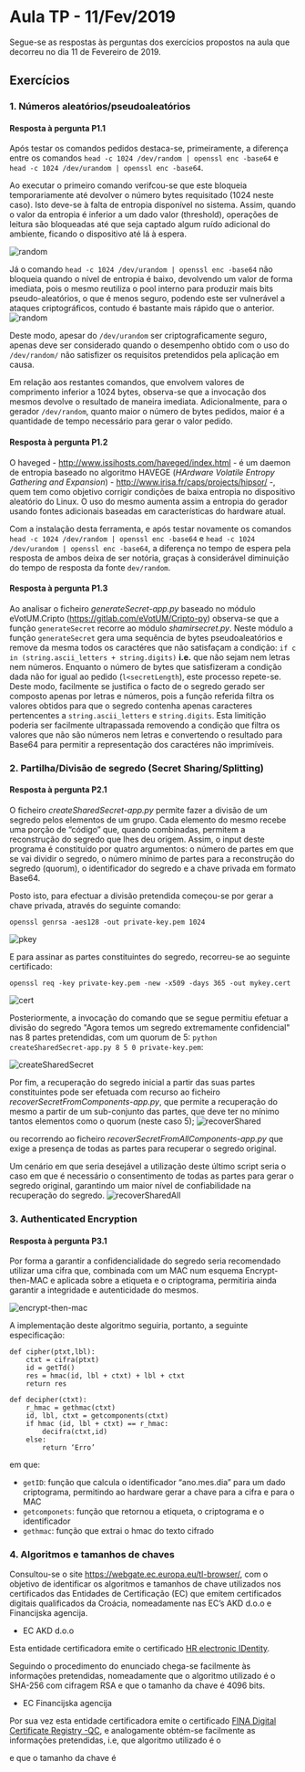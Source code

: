 # Aula TP - 11/Fev/2019

Segue-se as respostas às perguntas dos exercícios propostos na aula que decorreu no dia 11 de Fevereiro de 2019.

## Exercícios

### 1\. Números aleatórios/pseudoaleatórios


#### Resposta à pergunta P1.1

Após testar os comandos pedidos destaca-se, primeiramente, a diferença entre os comandos `head -c 1024 /dev/random | openssl enc -base64` e `head -c 1024 /dev/urandom | openssl enc -base64`. 

Ao executar o primeiro comando verifcou-se que este bloqueia temporariamente até devolver o número bytes requisitado (1024 neste caso). Isto deve-se à falta de entropia 
disponível no sistema. Assim, quando o valor da entropia é inferior a um dado valor (threshold), operações de leitura são bloqueadas até que seja captado algum ruído 
adicional do ambiente, ficando o dispositivo até lá à espera.

![random](Images/random.png)

Já o comando `head -c 1024 /dev/urandom | openssl enc -base64` não bloqueia quando o nível de entropia é baixo, devolvendo um valor de forma imediata, pois o mesmo reutiliza o 
pool interno para produzir mais bits pseudo-aleatórios, o que é menos seguro, podendo este ser vulnerável a ataques criptográficos, contudo é bastante mais rápido que o 
anterior.
![random](Images/urandom.png)

Deste modo, apesar do `/dev/urandom` ser criptograficamente seguro, apenas deve ser considerado quando o desempenho obtido com o uso do `/dev/random/` não satisfizer os 
requisitos pretendidos pela aplicação em causa.

Em relação aos restantes comandos, que envolvem valores de comprimento inferior a 1024 bytes, observa-se que a invocação dos mesmos devolve o resultado de maneira imediata. 
Adicionalmente, para o gerador `/dev/random`, quanto maior o número de bytes pedidos, maior é a quantidade de tempo necessário para gerar o valor pedido.


#### Resposta à pergunta P1.2

O haveged - <http://www.issihosts.com/haveged/index.html> - é um daemon de entropia baseado no algoritmo HAVEGE (_HArdware Volatile Entropy Gathering and Expansion_) - 
<http://www.irisa.fr/caps/projects/hipsor/> -, quem tem como objetivo corrigir condições de baixa entropia no dispositivo aleatório do Linux. O uso do mesmo aumenta 
assim a entropia do gerador usando fontes adicionais baseadas em características do hardware atual.

Com a instalação desta ferramenta, e após testar novamente os comandos `head -c 1024 /dev/random | openssl enc -base64` e `head -c 1024 /dev/urandom | openssl enc -base64`, 
a diferença no tempo de espera pela resposta de ambos deixa de ser notória, graças à considerável diminuição do tempo de resposta da fonte `dev/random`.

#### Resposta à pergunta P1.3

Ao analisar o ficheiro *generateSecret-app.py* baseado no módulo eVotUM.Cripto (https://gitlab.com/eVotUM/Cripto-py) observa-se que a função `generateSecret` recorre ao módulo 
*shamirsecret.py*. Neste módulo a função `generateSecret` gera uma sequência de bytes pseudoaleatórios e remove da mesma todos os caractéres que não satisfaçam a condição:
`if c in (string.ascii_letters + string.digits)` **i.e.** que não sejam nem letras nem números. Enquanto o número de bytes que satisfizeram a condição dada não for igual ao pedido
(`l<secretLength`), este processo repete-se. Deste modo, facilmente se justifica o facto de o segredo gerado ser composto apenas por letras e números, pois a função referida 
filtra os valores obtidos para que o segredo contenha apenas caracteres pertencentes a `string.ascii_letters` e `string.digits`.
Esta limitição poderia ser facilmente ultrapassada removendo a condição que filtra os valores que não são números nem letras e convertendo o resultado para Base64 para permitir
a representação dos caractéres não imprimíveis.

### 2\. Partilha/Divisão de segredo (Secret Sharing/Splitting)

#### Resposta à pergunta P2.1

O ficheiro *createSharedSecret-app.py* permite fazer a divisão de um segredo pelos elementos de um grupo. Cada elemento do mesmo recebe uma porção de “código” que, quando combinadas, permitem
a reconstrução do segredo que lhes deu origem. Assim, o input deste programa é constituído por quatro argumentos: o número de partes em que se vai dividir o segredo, o número 
mínimo de partes para a reconstrução do segredo (quorum), o identificador do segredo e a chave privada em formato Base64.

Posto isto, para efectuar a divisão pretendida começou-se por gerar a chave privada, através do seguinte comando:

`openssl genrsa -aes128 -out private-key.pem 1024`


![pkey](Images/pkey.png)

E para assinar as partes constituintes do segredo, recorreu-se ao seguinte certificado:

`openssl req -key private-key.pem -new -x509 -days 365 -out mykey.cert`

![cert](Images/cert.png)

Posteriormente, a invocação do comando que se segue permitiu efetuar a divisão do segredo "Agora temos um segredo extremamente confidencial" nas 8 partes pretendidas, com um quorum de 5:
`python createSharedSecret-app.py 8 5 0 private-key.pem`:

![createSharedSecret](Images/createShared.png)

Por fim, a recuperação do segredo inicial a partir das suas partes constituintes pode ser efetuada com recurso ao ficheiro *recoverSecretFromComponents-app.py*, que permite a recuperação do 
mesmo a partir de um sub-conjunto das partes, que deve ter no mínimo tantos elementos como o quorum (neste caso 5);
![recoverShared](Images/rec.png)

ou recorrendo ao ficheiro *recoverSecretFromAllComponents-app.py* que 
exige a presença de todas as partes para recuperar o segredo original. 

Um cenário em que seria desejável a utilização deste último script seria o caso em que é necessário o 
consentimento de todas as partes para gerar o segredo original, garantindo um maior nível de confiabilidade na recuperação do segredo.
![recoverSharedAll](Images/recFromAll.png)


### 3\. Authenticated Encryption

#### Resposta à pergunta P3.1

Por forma a garantir a confidencialidade do segredo seria recomendado utilizar uma cifra que, combinada com um MAC num esquema Encrypt-then-MAC e aplicada sobre a etiqueta e o criptograma,
permitiria ainda garantir a integridade e autenticidade do mesmos.

![encrypt-then-mac](Images/Encrypt-then-MAC.png)

A implementação deste algoritmo seguiria, portanto, a seguinte especificação:
```
def cipher(ptxt,lbl):
	ctxt = cifra(ptxt)
	id = getTd()
	res = hmac(id, lbl + ctxt) + lbl + ctxt
	return res

def decipher(ctxt):
    r_hmac = gethmac(ctxt)
    id, lbl, ctxt = getcomponents(ctxt)
    if hmac (id, lbl + ctxt) == r_hmac:
        decifra(ctxt,id)
    else:
        return ‘Erro’
```

em que:

- `getID`: função que calcula o identificador “ano.mes.dia” para um dado criptograma, permitindo ao hardware gerar a chave para a cifra e para o MAC
- `getcomponets`: função que retornou a etiqueta, o criptograma e o identificador
- `gethmac`: função que extrai o hmac do texto cifrado

### 4\. Algoritmos e tamanhos de chaves

Consultou-se o site https://webgate.ec.europa.eu/tl-browser/, com o objetivo de identificar os algoritmos e tamanhos de chave utilizados nos certificados das Entidades de Certificação (EC) que emitem certificados digitais qualificados da Croácia, nomeadamente nas EC’s AKD d.o.o e Financijska agencija.

- EC AKD d.o.o

Esta entidade certificadora emite o certificado [HR electronic IDentity](https://webgate.ec.europa.eu/tl-browser/#/tl/HR/1/0).

Seguindo o procedimento do enunciado chega-se facilmente às informações pretendidas, nomeadamente que o algoritmo utilizado é o SHA-256 com cifragem RSA e que o tamanho da chave é 4096 bits.

- EC Financijska agencija 

Por sua vez esta entidade certificadora emite o certificado [FINA Digital Certificate Registry -QC](https://webgate.ec.europa.eu/tl-browser/#/tl/HR/0/0), e analogamente obtém-se facilmente as informações pretendidas, i.e, que  algoritmo utilizado é o 



 e que o tamanho da chave é 





